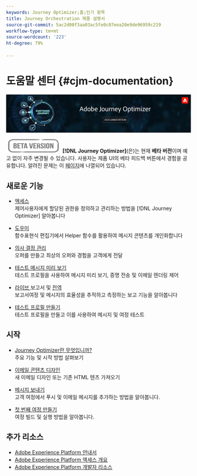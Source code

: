 ```yaml
---
keywords: Journey Optimizer;홈;인기 항목
title: Journey Orchestration 제품 설명서
source-git-commit: 5ac2d00f3aa03ac5fe0c07eea20e9de96959c219
workflow-type: tm+mt
source-wordcount: '223'
ht-degree: 79%

---
```


# 도움말 센터 {#cjm-documentation}

![](using/assets/do-not-localize/banner-cjm.png)

![](using/assets/do-not-localize/badge.png)
**[!DNL Journey Optimizer]**(은)는 현재 **베타 버전**&#x200B;이며 예고 없이 자주 변경될 수 있습니다. 사용자는 제품 UI의 베타 피드백 버튼에서 경험을 공유합니다. 알려진 문제는 이 [페이지](using/known-issues.md)에 나열되어 있습니다.

## 새로운 기능

* [액세스 ](using/administration/permissions-overview.md) </br> 제어사용자에게 할당된 권한을 정의하고 관리하는 방법을  [!DNL Journey Optimizer] 알아봅니다

* [도우미 ](using/personalization/functions/functions.md) </br> 함수표현식 편집기에서 Helper 함수를 활용하여 메시지 콘텐츠를 개인화합니다

* [의사 결정 관리](using/offers/get-started/starting-offer-decisioning.md) </br> 오퍼를 만들고 최상의 오퍼와 경험을 고객에게 전달

* [테스트 메시지 미리 보기](using/preview.md) </br> 테스트 프로필을 사용하여 메시지 미리 보기, 증명 전송 및 이메일 렌더링 제어

* [라이브 ](using/reports/live-report.md) 보고서 및  [전역 ](using/reports/global-report.md)</br> 보고서여정 및 메시지의 효율성을 추적하고 측정하는 보고 기능을 알아봅니다

* [테스트 프로필 만들기](using/building-journeys/creating-test-profiles.md) </br> 테스트 프로필을 만들고 이를 사용하여 메시지 및 여정 테스트

## 시작

* [Journey Optimizer란 무엇입니까?](using/get-started.md) </br> 주요 기능 및 시작 방법 살펴보기

* [이메일 콘텐츠 디자인](using/design-emails.md) </br>새 이메일 디자인 또는 기존 HTML 텐츠 가져오기

* [메시지 보내기](using/building-journeys/journey.md) </br> 고객 여정에서 푸시 및 이메일 메시지를 추가하는 방법을 알아봅니다.

* [첫 번째 여정 만들기 ](using/building-journeys/journeys-uc.md) </br>여정 빌드 및 실행 방법을 알아봅니다.

## 추가 리소스

* [Adobe Experience Platform 안내서](https://experienceleague.adobe.com/docs/experience-platform/landing/home.html?lang=ko)
* [Adobe Experience Platform 액세스 개요](https://experienceleague.adobe.com/docs/experience-platform/access-control/home.html?lang=ko)
* [Adobe Experience Platform 개발자 리소스](https://www.adobe.com/kr/experience-platform/documentation-and-developer-resources.html)
